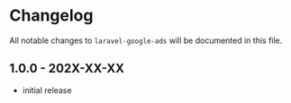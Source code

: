 # Changelog

All notable changes to `laravel-google-ads` will be documented in this file.

## 1.0.0 - 202X-XX-XX

- initial release
